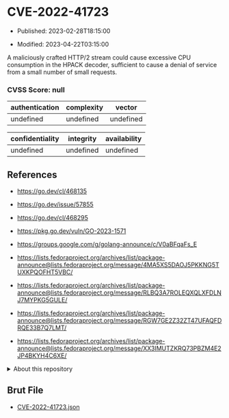 # CVE-2022-41723

- Published: 2023-02-28T18:15:00

- Modified: 2023-04-22T03:15:00

A maliciously crafted HTTP/2 stream could cause excessive CPU consumption in the HPACK decoder, sufficient to cause a denial of service from a small number of small requests.

### CVSS Score: **null**

| authentication | complexity | vector |
| --- | --- | --- |
| undefined | undefined | undefined |

| confidentiality | integrity | availability |
| --- | --- | --- |
| undefined | undefined | undefined |

## References

* https://go.dev/cl/468135

* https://go.dev/issue/57855

* https://go.dev/cl/468295

* https://pkg.go.dev/vuln/GO-2023-1571

* https://groups.google.com/g/golang-announce/c/V0aBFqaFs_E

* https://lists.fedoraproject.org/archives/list/package-announce@lists.fedoraproject.org/message/4MA5XS5DAOJ5PKKNG5TUXKPQOFHT5VBC/

* https://lists.fedoraproject.org/archives/list/package-announce@lists.fedoraproject.org/message/RLBQ3A7ROLEQXQLXFDLNJ7MYPKG5GULE/

* https://lists.fedoraproject.org/archives/list/package-announce@lists.fedoraproject.org/message/RGW7GE2Z32ZT47UFAQFDRQE33B7Q7LMT/

* https://lists.fedoraproject.org/archives/list/package-announce@lists.fedoraproject.org/message/XX3IMUTZKRQ73PBZM4E2JP4BKYH4C6XE/

<details>
<summary>About this repository</summary> 

  This repository is part of the project [Live Hack CVE](https://github.com/Live-Hack-CVE). Main website can be found [www.live-hack.org](https://www.live-hack.org) 
  
  Made by [Sn0wAlice](https://github.com/Sn0wAlice) for the people that care about security and need to have a feed of the latest CVEs. Hope you enjoy it, don't forget to star the repo and follow me on [Twitter](https://twitter.com/Sn0wAlice) and [Github](https://github.com/Sn0wAlice). And that is my [personnal website](https://www.alice-snow.me/)

  - [Home Page](https://github.com/Live-Hack-CVE)
  - [Framework](https://github.com/Live-Hack-CVE/cve-framework)
  - [CVE database](https://github.com/Live-Hack-CVE/full_database)
  - [Changelog](https://github.com/Live-Hack-CVE/Changelog)
</details>

## Brut File

* [CVE-2022-41723.json](https://raw.githubusercontent.com/Live-Hack-CVE/full_database/main/cves/2022/CVE-2022-41723.json)

